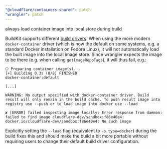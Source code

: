 ```yaml
---
"@cloudflare/containers-shared": patch
"wrangler": patch
---
```


always load container image into local store during build


BuildKit supports different [build drivers](https://docs.docker.com/build/builders/drivers/). When using the more modern `docker-container` driver (which is now the default on some systems, e.g. a standard Docker installation on Fedora Linux), it will not automatically load the built image into the local image store. Since wrangler expects the image to be there (e.g. when calling `getImageRepoTags`), it will thus fail, e.g.:

```
⎔ Preparing container image(s)...
[+] Building 0.3s (8/8) FINISHED                                                                                                                                                                                                     docker-container:default

[...]

WARNING: No output specified with docker-container driver. Build result will only remain in the build cache. To push result image into registry use --push or to load image into docker use --load

✘ [ERROR] failed inspecting image locally: Error response from daemon: failed to find image cloudflare-dev/sandbox:f86e40e4: docker.io/cloudflare-dev/sandbox:f86e40e4: No such image

```

Explicitly setting the `--load` flag (equivalent to `-o type=docker`) during the build fixes this and should make the build a bit more portable without requiring users to change their default build driver configuration.
